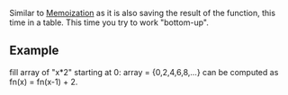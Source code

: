 Similar to [Memoization](Memoization.md) as it is also saving the result of the function, this time in a table. This time you try to work "bottom-up". 

## Example
fill array of "x\*2" starting at 0: array = {0,2,4,6,8,...} can be computed as fn(x) = fn(x-1) + 2.
